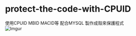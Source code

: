 # protect-the-code-with-CPUID
使用CPUID MBID MACID等 配合MYSQL 製作成殼來保護程式  
![Imgur](https://i.imgur.com/FQfD9LS.jpg)
